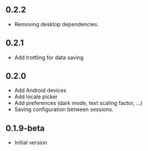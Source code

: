 ## 0.2.2

- Removing desktop dependencies.

## 0.2.1

- Add trottling for data saving

## 0.2.0

- Add Android devices
- Add locale picker
- Add preferences (dark mode, text scaling factor, ...)
- Saving configuration between sessions.

## 0.1.9-beta

- Initial version